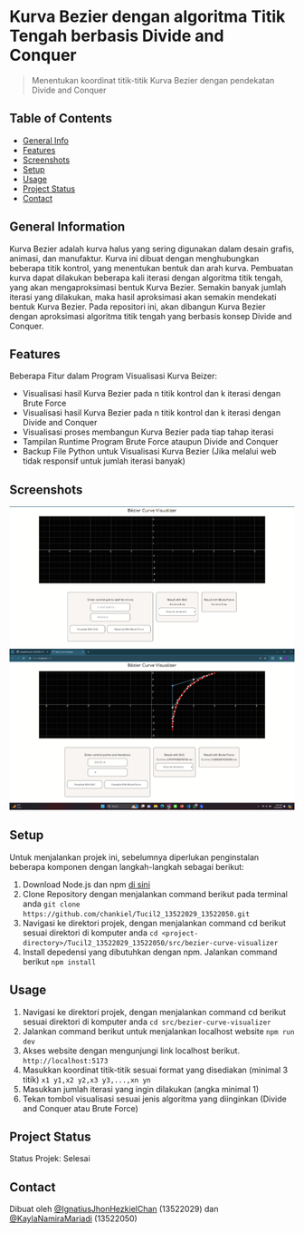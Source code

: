 # Kurva Bezier dengan algoritma Titik Tengah berbasis Divide and Conquer
> Menentukan koordinat titik-titik Kurva Bezier dengan pendekatan Divide and Conquer 

## Table of Contents
* [General Info](#general-information)
* [Features](#features)
* [Screenshots](#screenshots)
* [Setup](#setup)
* [Usage](#usage)
* [Project Status](#project-status)
* [Contact](#contact)
<!-- * [License](#license) -->


## General Information
Kurva Bezier adalah kurva halus yang sering digunakan dalam desain grafis, animasi, dan manufaktur. Kurva ini dibuat dengan menghubungkan beberapa titik kontrol, yang menentukan bentuk dan arah kurva. Pembuatan kurva dapat dilakukan beberapa kali iterasi dengan algoritma titik tengah, yang akan mengaproksimasi bentuk Kurva Bezier. Semakin banyak jumlah iterasi yang dilakukan, maka hasil aproksimasi akan semakin mendekati bentuk Kurva Bezier. Pada repositori ini, akan dibangun Kurva Bezier dengan aproksimasi algoritma titik tengah yang berbasis konsep Divide and Conquer.

## Features
Beberapa Fitur dalam Program Visualisasi Kurva Beizer:
- Visualisasi hasil Kurva Bezier pada n titik kontrol dan k iterasi dengan Brute Force
- Visualisasi hasil Kurva Bezier pada n titik kontrol dan k iterasi dengan Divide and Conquer
- Visualisasi proses membangun Kurva Bezier pada tiap tahap iterasi
- Tampilan Runtime Program Brute Force ataupun Divide and Conquer
- Backup File Python untuk Visualisasi Kurva Bezier (Jika melalui web tidak responsif untuk jumlah iterasi banyak)

## Screenshots
![GUI Screenshot](./img/Tampilan.png)
![Contoh Pemakaian](./img/Contoh.png)
<!-- If you have screenshots you'd like to share, include them here. -->


## Setup
Untuk menjalankan projek ini, sebelumnya diperlukan penginstalan beberapa komponen dengan langkah-langkah sebagai berikut:
1. Download Node.js dan npm [di sini](https://nodejs.org/en/download)
2. Clone Repository dengan menjalankan command berikut pada terminal anda
   ```git clone https://github.com/chankiel/Tucil2_13522029_13522050.git```
3. Navigasi ke direktori projek, dengan menjalankan command cd berikut sesuai direktori di komputer anda
   ```cd <project-directory>/Tucil2_13522029_13522050/src/bezier-curve-visualizer```
4. Install depedensi yang dibutuhkan dengan npm. Jalankan command berikut
   ```npm install```

## Usage
1. Navigasi ke direktori projek, dengan menjalankan command cd berikut sesuai direktori di komputer anda
   ```cd src/bezier-curve-visualizer```
2. Jalankan command berikut untuk menjalankan localhost website
   ```npm run dev```
3. Akses website dengan mengunjungi link localhost berikut.
   ```http://localhost:5173```
4. Masukkan koordinat titik-titik sesuai format yang disediakan (minimal 3 titik)
   ```x1 y1,x2 y2,x3 y3,...,xn yn```
5. Masukkan jumlah iterasi yang ingin dilakukan (angka minimal 1)
6. Tekan tombol visualisasi sesuai jenis algoritma yang diinginkan (Divide and Conquer atau Brute Force)


## Project Status
Status Projek: Selesai

## Contact
Dibuat oleh [@IgnatiusJhonHezkielChan](https://github.com/chankiel) (13522029) dan [@KaylaNamiraMariadi](https://github.com/kaylanamira) (13522050)


<!-- Optional -->
<!-- ## License -->
<!-- This project is open source and available under the [... License](). -->

<!-- You don't have to include all sections - just the one's relevant to your project -->